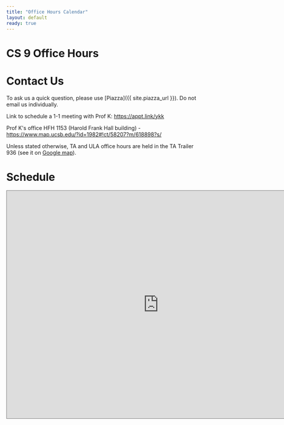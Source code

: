 ```yaml
---
title: "Office Hours Calendar"
layout: default
ready: true
---
```


<h1><strong>CS 9 Office Hours</strong></h1>

# Contact Us

To ask us a quick question, please use [Piazza]({{ site.piazza_url }}). Do not email us individually.

Link to schedule a 1-1 meeting with Prof K: <https://appt.link/ykk>

Prof K's office	HFH 1153 (Harold Frank Hall building) - <https://www.map.ucsb.edu/?id=1982#!ct/58207?m/618898?s/>

Unless stated otherwise, TA and ULA office hours are held in the TA Trailer 936 (see it on [Google map](https://maps.app.goo.gl/7US8Hb3WXQw7MZma6)).


# Schedule

<iframe src="https://calendar.google.com/calendar/embed?height=600&wkst=1&bgcolor=%23ffffff&ctz=America%2FLos_Angeles&src=Y19hZmE3MjJmODQ0ZTAwMmI5NjkwNzgwOTRkN2RiMDk1MTJlMGFjNjE0MDNiM2U2YTRhMWI3ZDEzNjEwNzRiN2UwQGdyb3VwLmNhbGVuZGFyLmdvb2dsZS5jb20&src=ZW4udXNhI2hvbGlkYXlAZ3JvdXAudi5jYWxlbmRhci5nb29nbGUuY29t&src=dWNzYnB1YmxpY2NhbGVuZGFyQGdtYWlsLmNvbQ&color=%233F51B5&color=%230B8043&color=%23F4511E" style="border:solid 1px #777" width="800" height="600" frameborder="0" scrolling="no"></iframe>
